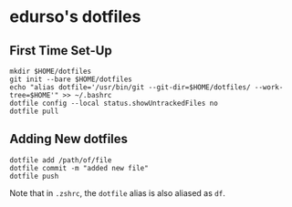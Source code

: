 # edurso's dotfiles

## First Time Set-Up

```
mkdir $HOME/dotfiles 
git init --bare $HOME/dotfiles
echo "alias dotfile='/usr/bin/git --git-dir=$HOME/dotfiles/ --work-tree=$HOME'" >> ~/.bashrc
dotfile config --local status.showUntrackedFiles no
dotfile pull
```

## Adding New dotfiles

```
dotfile add /path/of/file
dotfile commit -m "added new file"
dotfile push
```

Note that in `.zshrc`, the `dotfile` alias is also aliased as `df`.

